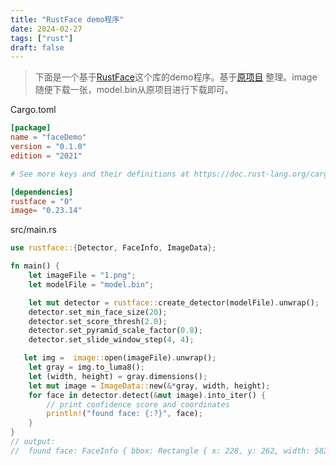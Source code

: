 ```yaml
---
title: "RustFace demo程序"
date: 2024-02-27
tags: ["rust"]
draft: false
---
```


> 下面是一个基于[RustFace](https://github.com/atomashpolskiy/rustface)这个库的demo程序。基于[原项目](https://github.com/andyquinterom/shiny-rs-faceapp) 整理。image随便下载一张，model.bin从原项目进行下载即可。

Cargo.toml

```toml
[package]
name = "faceDemo"
version = "0.1.0"
edition = "2021"

# See more keys and their definitions at https://doc.rust-lang.org/cargo/reference/manifest.html

[dependencies]
rustface = "0"
image= "0.23.14"
```

src/main.rs

```rust
use rustface::{Detector, FaceInfo, ImageData};

fn main() {
    let imageFile = "1.png";
    let modelFile = "model.bin";

    let mut detector = rustface::create_detector(modelFile).unwrap();
    detector.set_min_face_size(20);
    detector.set_score_thresh(2.0);
    detector.set_pyramid_scale_factor(0.8);
    detector.set_slide_window_step(4, 4);

   let img =  image::open(imageFile).unwrap();
    let gray = img.to_luma8();
    let (width, height) = gray.dimensions();
    let mut image = ImageData::new(&*gray, width, height);
    for face in detector.detect(&mut image).into_iter() {
        // print confidence score and coordinates
        println!("found face: {:?}", face);
    }
}
// output:
//  found face: FaceInfo { bbox: Rectangle { x: 228, y: 262, width: 582, height: 582 }, roll: 0.0, pitch: 0.0, yaw: 0.0, score: 24.993442237377167 }

```